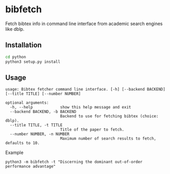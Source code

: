# bibfetch
Fetch bibtex info in command line interface from academic search engines like dblp.

## Installation

```bash
cd python
python3 setup.py install
```

## Usage

```
usage: Bibtex fetcher command line interface. [-h] [--backend BACKEND] [--title TITLE] [--number NUMBER]

optional arguments:
  -h, --help            show this help message and exit
  --backend BACKEND, -b BACKEND
                        Backend to use for fetching bibtex (choice: dblp).
  --title TITLE, -t TITLE
                        Title of the paper to fetch.
  --number NUMBER, -n NUMBER
                        Maximum number of search results to fetch, defaults to 10.
```

Example
```
python3 -m bibfetch -t "Discerning the dominant out-of-order performance advantage"
```
